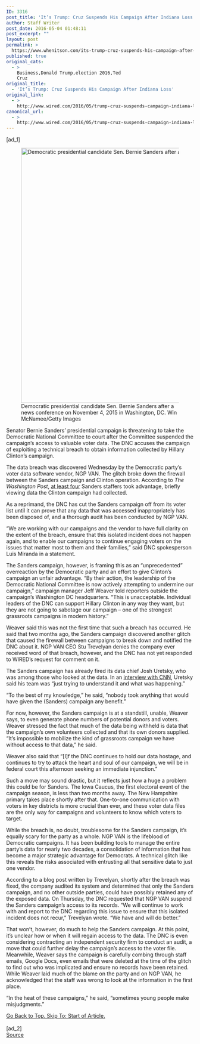 ```yaml
---
ID: 3316
post_title: 'It’s Trump: Cruz Suspends His Campaign After Indiana Loss'
author: Staff Writer
post_date: 2016-05-04 01:48:11
post_excerpt: ""
layout: post
permalink: >
  https://www.whenitson.com/its-trump-cruz-suspends-his-campaign-after-indiana-loss/
published: true
original_cats:
  - >
    Business,Donald Trump,election 2016,Ted
    Cruz
original_title:
  - 'It’s Trump: Cruz Suspends His Campaign After Indiana Loss'
original_link:
  - >
    http://www.wired.com/2016/05/trump-cruz-suspends-campaign-indiana-loss/
canonical_url:
  - >
    http://www.wired.com/2016/05/trump-cruz-suspends-campaign-indiana-loss/
---
```

 [ad_1]
<br><div id=""><figure attachment_1951242="" class="wp-caption landscape alignnone  relative" data-js="fader"><a href="https://www.wired.com/wp-content/uploads/2015/12/bernie-sanders-breach-495642494.jpg"><img src="http://www.whenitson.com/wp-content/uploads/2016/04/San-Franciscos-Trump-Protest-Sums-Up-Election-2016-in-One-Flaming-Piata.jpg" alt="Democratic presidential candidate Sen. Bernie Sanders after a news conference on November 4, 2015 in Washington, DC. " width="1024" height="684" class="size-large wp-image-1951242"/></a><figcaption class="wp-caption-text link-underline">Democratic presidential candidate Sen. Bernie Sanders after a news conference on November 4, 2015 in Washington, DC.  <span class="credit link-underline-sm"><span aria-hidden="true" class="ui ui ui-photo inline-block ui-credit relative opacity-5 marg-r-micro"/> Win McNamee/Getty Images</span></figcaption></figure><p>Senator Bernie Sanders’ presidential campaign is threatening to take the Democratic National Committee to court after the Committee suspended the campaign’s access to valuable voter data. The DNC accuses the campaign of exploiting a technical breach to obtain information collected by Hillary Clinton’s campaign. </p>
<p>The data breach was discovered Wednesday by the Democratic party’s voter data software vendor, NGP VAN. The glitch broke down the firewall between the Sanders campaign and Clinton operation. According to <em>The Washington Post</em>, <a href="https://www.washingtonpost.com/politics/dnc-sanders-campaign-improperly-accessed-clinton-voter-data/2015/12/17/a2e2e14e-a522-11e5-b53d-972e2751f433_story.html?hpid=hp_hp-top-table-main_sandersdnc-1155pm%3Ahomepage%2Fstory" target="_blank">at least four</a> Sanders staffers took advantage, briefly viewing data the Clinton campaign had collected. </p>
<p>As a reprimand, the DNC has cut the Sanders campaign off from its voter list until it can prove that any data that was accessed inappropriately has been disposed of, and a thorough audit has been conducted by NGP VAN. </p>
<p>“We are working with our campaigns and the vendor to have full clarity on the extent of the breach, ensure that this isolated incident does not happen again, and to enable our campaigns to continue engaging voters on the issues that matter most to them and their families,” said DNC spokesperson Luis Miranda in a statement.</p>
<p>The Sanders campaign, however, is framing this as an “unprecedented” overreaction by the Democratic party and an effort to give Clinton’s campaign an unfair advantage. “By their action, the leadership of the Democratic National Committee is now actively attempting to undermine our campaign,” campaign manager Jeff Weaver told reporters outside the campaign’s Washington DC headquarters. “This is unacceptable. Individual leaders of the DNC can support Hillary Clinton in any way they want, but they are not going to sabotage our campaign – one of the strongest grassroots campaigns in modern history.”</p>
<p>Weaver said this was not the first time that such a breach has occurred. He said that two months ago, the Sanders campaign discovered another glitch that caused the firewall between campaigns to break down and notified the DNC about it. NGP VAN CEO Stu Trevelyan denies the company ever received word of that breach, however, and the DNC has not yet responded to WIRED’s request for comment on it.</p>
<p>The Sanders campaign has already fired its data chief Josh Uretsky, who was among those who looked at the data. In an <a href="http://www.cnn.com/2015/12/18/politics/sanders-dnc-data-breach-josh-uretsky/" target="_blank">interview with CNN</a>, Uretsky said his team was “just trying to understand it and what was happening.”</p>
<p>“To the best of my knowledge,” he said, “nobody took anything that would have given the (Sanders) campaign any benefit.” </p>
<p>For now, however, the Sanders campaign is at a standstill, unable, Weaver says, to even generate phone numbers of potential donors and voters. Weaver stressed the fact that much of the data being withheld is data that the campaign’s own volunteers collected and that its own donors supplied. “It’s impossible to mobilize the kind of grassroots campaign we have without access to that data,” he said.</p>
<p>Weaver also said that “[I]f the DNC continues to hold our data hostage, and continues to try to attack the heart and soul of our campaign, we will be in federal court this afternoon seeking an immediate injunction.”</p>
<p>Such a move may sound drastic, but it reflects just how a huge a problem this could be for Sanders. The Iowa Caucus, the first electoral event of the campaign season, is less than two months away. The New Hampshire primary takes place shortly after that. One-to-one communication with voters in key districts is more crucial than ever, and these voter data files are the only way for campaigns and volunteers to know which voters to target. </p>
<p>While the breach is, no doubt, troublesome for the Sanders campaign, it’s equally scary for the party as a whole. NGP VAN is the lifeblood of Democratic campaigns. It has been building tools to manage the entire party’s data for nearly two decades, a consolidation of information that has become a major strategic advantage for Democrats. A technical glitch like this reveals the risks associated with entrusting all that sensitive data to just one vendor.  </p>
<p>According to a blog post written by Trevelyan, shortly after the breach was fixed, the company audited its system and determined that only the Sanders campaign, and no other outside parties, could have possibly retained any of the exposed data. On Thursday, the DNC requested that NGP VAN suspend the Sanders campaign’s access to its records. “We will continue to work with and report to the DNC regarding this issue to ensure that this isolated incident does not recur,” Trevelyan wrote. “We have and will do better.”</p>
<p>That won’t, however, do much to help the Sanders campaign. At this point, it’s unclear how or when it will regain access to the data. The DNC is even considering contracting an independent security firm to conduct an audit, a move that could further delay the campaign’s access to the voter file. Meanwhile, Weaver says the campaign is carefully combing through staff emails, Google Docs, even emails that were deleted at the time of the glitch to find out who was implicated and ensure no records have been retained. While Weaver laid much of the blame on the party and on NGP VAN, he acknowledged that the staff was wrong to look at the information in the first place.</p>
<p>“In the heat of these campaigns,” he said, “sometimes young people make misjudgments.”</p>
							<a class="visually-hidden skip-to-text-link focusable bg-white" href="#start-of-content">Go Back to Top. Skip To: Start of Article.</a>
						</div>
<br>[ad_2]
<br><a href="http://www.wired.com/2016/05/trump-cruz-suspends-campaign-indiana-loss/">Source </a>